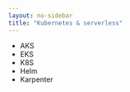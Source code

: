 ```yaml
---
layout: no-sidebar
title: "Kubernetes & serverless"
---
```


- AKS
- EKS
- K8S
- Helm
- Karpenter

<!--more-->
